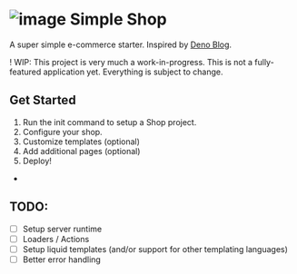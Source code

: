 # ![image](https://github.com/meir-gazit/deno-shop/assets/76516881/77fd2f81-90cb-4d2d-9653-780fc6149762) Simple Shop

A super simple e-commerce starter. Inspired by [Deno Blog](https://deno.land/x/blog).

! WIP: This project is very much a work-in-progress. This is not a fully-featured application yet. Everything is subject to change.

## Get Started

1. Run the init command to setup a Shop project.
2. Configure your shop.
3. Customize templates (optional)
4. Add additional pages (optional)
5. Deploy!

-

## TODO:

- [ ] Setup server runtime
- [ ] Loaders / Actions
- [ ] Setup liquid templates (and/or support for other templating languages)
- [ ] Better error handling
